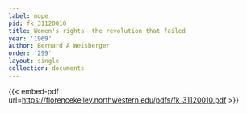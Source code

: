 ```yaml
---
label: nope
pid: fk_31120010
title: Women's rights--the revolution that failed
year: '1969'
author: Bernard A Weisberger
order: '299'
layout: single
collection: documents
---
```



{{< embed-pdf url=https://florencekelley.northwestern.edu/pdfs/fk_31120010.pdf >}}